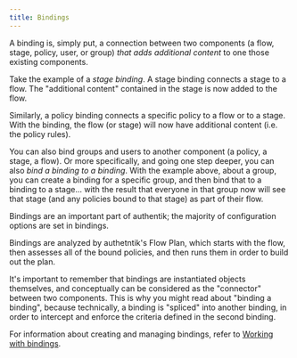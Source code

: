 ```yaml
---
title: Bindings
---
```


A binding is, simply put, a connection between two components (a flow, stage, policy, user, or group) _that adds additional content_ to one those existing components.

Take the example of a _stage binding_. A stage binding connects a stage to a flow. The "additional content" contained in the stage is now added to the flow.

Similarly, a policy binding connects a specific policy to a flow or to a stage. With the binding, the flow (or stage) will now have additional content (i.e. the policy rules).

You can also bind groups and users to another component (a policy, a stage, a flow). Or more specifically, and going one step deeper, you can also _bind a binding to a binding_. With the example above, about a group, you can create a binding for a specific group, and then bind that to a binding to a stage... with the result that everyone in that group now will see that stage (and any policies bound to that stage) as part of their flow.

Bindings are an important part of authentik; the majority of configuration options are set in bindings.

Bindings are analyzed by authetntik's Flow Plan, which starts with the flow, then assesses all of the bound policies, and then runs them in order to build out the plan.

It's important to remember that bindings are instantiated objects themselves, and conceptually can be considered as the "connector" between two components. This is why you might read about "binding a binding", because technically, a binding is "spliced" into another binding, in order to intercept and enforce the criteria defined in the second binding.

For information about creating and managing bindings, refer to [Working with bindings](./work_with_bindings.md).
